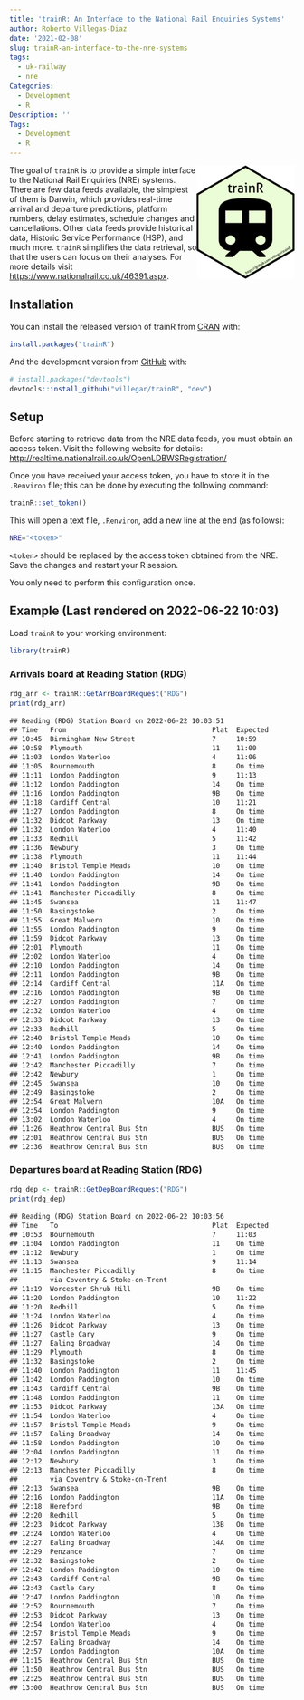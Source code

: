 ```yaml
---
title: 'trainR: An Interface to the National Rail Enquiries Systems'
author: Roberto Villegas-Diaz
date: '2021-02-08'
slug: trainR-an-interface-to-the-nre-systems
tags:
  - uk-railway
  - nre
Categories:
  - Development
  - R
Description: ''
Tags:
  - Development
  - R
---
```


<img src="https://raw.githubusercontent.com/villegar/trainR/main/inst/images/logo.png" alt="logo" align="right" height=200px/>

The goal of `trainR` is to provide a simple interface to the 
National Rail Enquiries (NRE) systems. There are few data feeds 
available, the simplest of them is Darwin, which provides real-time 
arrival and departure predictions, platform numbers, delay estimates, 
schedule changes and cancellations. Other data feeds provide historical 
data, Historic Service Performance (HSP), and much more. `trainR` 
simplifies the data retrieval, so that the users can focus on their 
analyses. For more details visit 
https://www.nationalrail.co.uk/46391.aspx.

## Installation

You can install the released version of trainR from [CRAN](https://CRAN.R-project.org) with:

``` r
install.packages("trainR")
```

And the development version from [GitHub](https://github.com/) with:

``` r
# install.packages("devtools")
devtools::install_github("villegar/trainR", "dev")
```

## Setup
Before starting to retrieve data from the NRE data feeds, you must obtain an access token. 
Visit the following website for details: http://realtime.nationalrail.co.uk/OpenLDBWSRegistration/

Once you have received your access token, you have to store it in the `.Renviron` file; this can be 
done by executing the following command:


```r
trainR::set_token()
```

This will open a text file, `.Renviron`, add a new line at the end (as follows):

```bash
NRE="<token>"
```

`<token>` should be replaced by the access token obtained from the NRE. Save the changes and restart 
your R session.

You only need to perform this configuration once.

## Example (Last rendered on 2022-06-22 10:03)

Load `trainR` to your working environment:

```r
library(trainR)
```

### Arrivals board at Reading Station (RDG)


```r
rdg_arr <- trainR::GetArrBoardRequest("RDG")
print(rdg_arr)
```

```
## Reading (RDG) Station Board on 2022-06-22 10:03:51
## Time   From                                    Plat  Expected
## 10:45  Birmingham New Street                   7     10:59
## 10:58  Plymouth                                11    11:00
## 11:03  London Waterloo                         4     11:06
## 11:05  Bournemouth                             8     On time
## 11:11  London Paddington                       9     11:13
## 11:12  London Paddington                       14    On time
## 11:16  London Paddington                       9B    On time
## 11:18  Cardiff Central                         10    11:21
## 11:27  London Paddington                       8     On time
## 11:32  Didcot Parkway                          13    On time
## 11:32  London Waterloo                         4     11:40
## 11:33  Redhill                                 5     11:42
## 11:36  Newbury                                 3     On time
## 11:38  Plymouth                                11    11:44
## 11:40  Bristol Temple Meads                    10    On time
## 11:40  London Paddington                       14    On time
## 11:41  London Paddington                       9B    On time
## 11:41  Manchester Piccadilly                   8     On time
## 11:45  Swansea                                 11    11:47
## 11:50  Basingstoke                             2     On time
## 11:55  Great Malvern                           10    On time
## 11:55  London Paddington                       9     On time
## 11:59  Didcot Parkway                          13    On time
## 12:01  Plymouth                                11    On time
## 12:02  London Waterloo                         4     On time
## 12:10  London Paddington                       14    On time
## 12:11  London Paddington                       9B    On time
## 12:14  Cardiff Central                         11A   On time
## 12:16  London Paddington                       9B    On time
## 12:27  London Paddington                       7     On time
## 12:32  London Waterloo                         4     On time
## 12:33  Didcot Parkway                          13    On time
## 12:33  Redhill                                 5     On time
## 12:40  Bristol Temple Meads                    10    On time
## 12:40  London Paddington                       14    On time
## 12:41  London Paddington                       9B    On time
## 12:42  Manchester Piccadilly                   7     On time
## 12:42  Newbury                                 1     On time
## 12:45  Swansea                                 10    On time
## 12:49  Basingstoke                             2     On time
## 12:54  Great Malvern                           10A   On time
## 12:54  London Paddington                       9     On time
## 13:02  London Waterloo                         4     On time
## 11:26  Heathrow Central Bus Stn                BUS   On time
## 12:01  Heathrow Central Bus Stn                BUS   On time
## 12:36  Heathrow Central Bus Stn                BUS   On time
```

### Departures board at Reading Station (RDG)


```r
rdg_dep <- trainR::GetDepBoardRequest("RDG")
print(rdg_dep)
```

```
## Reading (RDG) Station Board on 2022-06-22 10:03:56
## Time   To                                      Plat  Expected
## 10:53  Bournemouth                             7     11:03
## 11:04  London Paddington                       11    On time
## 11:12  Newbury                                 1     On time
## 11:13  Swansea                                 9     11:14
## 11:15  Manchester Piccadilly                   8     On time
##        via Coventry & Stoke-on-Trent           
## 11:19  Worcester Shrub Hill                    9B    On time
## 11:20  London Paddington                       10    11:22
## 11:20  Redhill                                 5     On time
## 11:24  London Waterloo                         4     On time
## 11:26  Didcot Parkway                          13    On time
## 11:27  Castle Cary                             9     On time
## 11:27  Ealing Broadway                         14    On time
## 11:29  Plymouth                                8     On time
## 11:32  Basingstoke                             2     On time
## 11:40  London Paddington                       11    11:45
## 11:42  London Paddington                       10    On time
## 11:43  Cardiff Central                         9B    On time
## 11:48  London Paddington                       11    On time
## 11:53  Didcot Parkway                          13A   On time
## 11:54  London Waterloo                         4     On time
## 11:57  Bristol Temple Meads                    9     On time
## 11:57  Ealing Broadway                         14    On time
## 11:58  London Paddington                       10    On time
## 12:04  London Paddington                       11    On time
## 12:12  Newbury                                 3     On time
## 12:13  Manchester Piccadilly                   8     On time
##        via Coventry & Stoke-on-Trent           
## 12:13  Swansea                                 9B    On time
## 12:16  London Paddington                       11A   On time
## 12:18  Hereford                                9B    On time
## 12:20  Redhill                                 5     On time
## 12:23  Didcot Parkway                          13B   On time
## 12:24  London Waterloo                         4     On time
## 12:27  Ealing Broadway                         14A   On time
## 12:29  Penzance                                7     On time
## 12:32  Basingstoke                             2     On time
## 12:42  London Paddington                       10    On time
## 12:43  Cardiff Central                         9B    On time
## 12:43  Castle Cary                             8     On time
## 12:47  London Paddington                       10    On time
## 12:52  Bournemouth                             7     On time
## 12:53  Didcot Parkway                          13    On time
## 12:54  London Waterloo                         4     On time
## 12:57  Bristol Temple Meads                    9     On time
## 12:57  Ealing Broadway                         14    On time
## 12:57  London Paddington                       10A   On time
## 11:15  Heathrow Central Bus Stn                BUS   On time
## 11:50  Heathrow Central Bus Stn                BUS   On time
## 12:25  Heathrow Central Bus Stn                BUS   On time
## 13:00  Heathrow Central Bus Stn                BUS   On time
```
